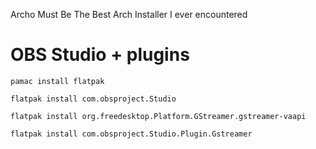 Archo Must Be The Best Arch Installer I ever encountered


OBS Studio + plugins
===

```shell
pamac install flatpak
```
```shell
flatpak install com.obsproject.Studio
```
```shell
flatpak install org.freedesktop.Platform.GStreamer.gstreamer-vaapi
```
```shell
flatpak install com.obsproject.Studio.Plugin.Gstreamer
```
